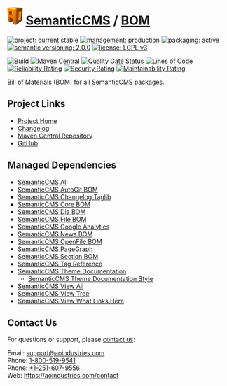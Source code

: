 # [<img src="ao-logo.png" alt="AO Logo" width="35" height="40">](https://github.com/ao-apps) [SemanticCMS](https://github.com/ao-apps/semanticcms) / [BOM](https://github.com/ao-apps/semanticcms-bom)

[![project: current stable](https://semanticcms.com/ao-badges/project-current-stable.svg)](https://aoindustries.com/life-cycle#project-current-stable)
[![management: production](https://semanticcms.com/ao-badges/management-production.svg)](https://aoindustries.com/life-cycle#management-production)
[![packaging: active](https://semanticcms.com/ao-badges/packaging-active.svg)](https://aoindustries.com/life-cycle#packaging-active)  
[![semantic versioning: 2.0.0](https://semanticcms.com/ao-badges/semver-2.0.0.svg)](https://semver.org/spec/v2.0.0.html)
[![license: LGPL v3](https://semanticcms.com/ao-badges/license-lgpl-3.0.svg)](https://www.gnu.org/licenses/lgpl-3.0)

[![Build](https://github.com/ao-apps/semanticcms-bom/workflows/Build/badge.svg?branch=1.x)](https://github.com/ao-apps/semanticcms-bom/actions?query=workflow%3ABuild)
[![Maven Central](https://maven-badges.herokuapp.com/maven-central/com.semanticcms/semanticcms-bom/badge.svg)](https://maven-badges.herokuapp.com/maven-central/com.semanticcms/semanticcms-bom)
[![Quality Gate Status](https://sonarcloud.io/api/project_badges/measure?branch=1.x&project=com.semanticcms%3Asemanticcms-bom&metric=alert_status)](https://sonarcloud.io/dashboard?branch=1.x&id=com.semanticcms%3Asemanticcms-bom)
[![Lines of Code](https://sonarcloud.io/api/project_badges/measure?branch=1.x&project=com.semanticcms%3Asemanticcms-bom&metric=ncloc)](https://sonarcloud.io/component_measures?branch=1.x&id=com.semanticcms%3Asemanticcms-bom&metric=ncloc)  
[![Reliability Rating](https://sonarcloud.io/api/project_badges/measure?branch=1.x&project=com.semanticcms%3Asemanticcms-bom&metric=reliability_rating)](https://sonarcloud.io/component_measures?branch=1.x&id=com.semanticcms%3Asemanticcms-bom&metric=Reliability)
[![Security Rating](https://sonarcloud.io/api/project_badges/measure?branch=1.x&project=com.semanticcms%3Asemanticcms-bom&metric=security_rating)](https://sonarcloud.io/component_measures?branch=1.x&id=com.semanticcms%3Asemanticcms-bom&metric=Security)
[![Maintainability Rating](https://sonarcloud.io/api/project_badges/measure?branch=1.x&project=com.semanticcms%3Asemanticcms-bom&metric=sqale_rating)](https://sonarcloud.io/component_measures?branch=1.x&id=com.semanticcms%3Asemanticcms-bom&metric=Maintainability)

Bill of Materials (BOM) for all [SemanticCMS](https://github.com/ao-apps/semanticcms) packages.

## Project Links
* [Project Home](https://semanticcms.com/bom/)
* [Changelog](https://semanticcms.com/bom/changelog)
* [Maven Central Repository](https://central.sonatype.com/artifact/com.semanticcms/semanticcms-bom)
* [GitHub](https://github.com/ao-apps/semanticcms-bom)

## Managed Dependencies
* [SemanticCMS All](https://github.com/ao-apps/semanticcms-all)
* [SemanticCMS AutoGit BOM](https://github.com/ao-apps/semanticcms-autogit-bom)
* [SemanticCMS Changelog Taglib](https://github.com/ao-apps/semanticcms-changelog-taglib)
* [SemanticCMS Core BOM](https://github.com/ao-apps/semanticcms-core-bom)
* [SemanticCMS Dia BOM](https://github.com/ao-apps/semanticcms-dia-bom)
* [SemanticCMS File BOM](https://github.com/ao-apps/semanticcms-file-bom)
* [SemanticCMS Google Analytics](https://github.com/ao-apps/semanticcms-google-analytics)
* [SemanticCMS News BOM](https://github.com/ao-apps/semanticcms-news-bom)
* [SemanticCMS OpenFile BOM](https://github.com/ao-apps/semanticcms-openfile-bom)
* [SemanticCMS PageGraph](https://github.com/ao-apps/semanticcms-pagegraph)
* [SemanticCMS Section BOM](https://github.com/ao-apps/semanticcms-section-bom)
* [SemanticCMS Tag Reference](https://github.com/ao-apps/semanticcms-tag-reference)
* [SemanticCMS Theme Documentation](https://github.com/ao-apps/semanticcms-theme-documentation)
    * [SemanticCMS Theme Documentation Style](https://github.com/ao-apps/semanticcms-theme-documentation-style)
* [SemanticCMS View All](https://github.com/ao-apps/semanticcms-view-all)
* [SemanticCMS View Tree](https://github.com/ao-apps/semanticcms-view-tree)
* [SemanticCMS View What Links Here](https://github.com/ao-apps/semanticcms-view-what-links-here)

## Contact Us
For questions or support, please [contact us](https://aoindustries.com/contact):

Email: [support@aoindustries.com](mailto:support@aoindustries.com)  
Phone: [1-800-519-9541](tel:1-800-519-9541)  
Phone: [+1-251-607-9556](tel:+1-251-607-9556)  
Web: https://aoindustries.com/contact
